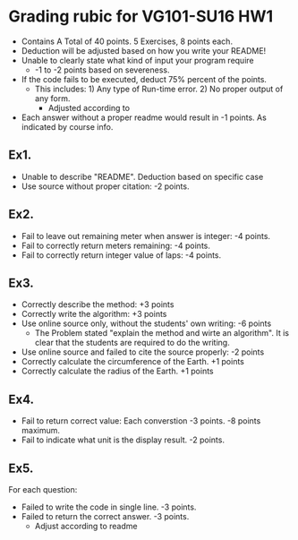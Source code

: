 # Grading rubic for VG101-SU16 HW1

* Contains A Total of 40 points. 5 Exercises, 8 points each.
* Deduction will be adjusted based on how you write your README!
* Unable to clearly state what kind of input your program require
    * -1 to -2 points based on severeness.
* If the code fails to be executed, deduct 75% percent of the points. 
    * This includes: 1) Any type of Run-time error. 2) No proper output of any form.
        * Adjusted according to 
* Each answer without a proper readme would result in -1 points. As indicated by course info.

## Ex1.
* Unable to describe "README". Deduction based on specific case
* Use source without proper citation: -2 points.

## Ex2.
* Fail to leave out remaining meter when answer is integer: -4 points.
* Fail to correctly return meters remaining: -4 points.
* Fail to correctly return integer value of laps: -4 points.

## Ex3.
* Correctly describe the method: +3 points
* Correctly write the algorithm: +3 points
* Use online source only, without the students' own writing: -6 points
  * The Problem stated "explain the method and wirte an algorithm". It is clear that the students are required to do the writing.
* Use online source and failed to cite the source properly: -2 points
* Correctly calculate the circumference of the Earth. +1 points
* Correctly calculate the radius of the Earth. +1 points

## Ex4.
* Fail to return correct value: Each converstion -3 points. -8 points maximum.
* Fail to indicate what unit is the display result. -2 points.

## Ex5.
For each question: 
* Failed to write the code in single line. -3 points.
* Failed to return the correct answer. -3 points.
    * Adjust according to readme

